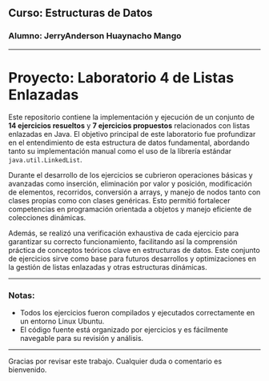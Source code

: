 ## Curso: Estructuras de Datos
### Alumno: JerryAnderson Huaynacho Mango  

---

# Proyecto: Laboratorio 4 de Listas Enlazadas

Este repositorio contiene la implementación y ejecución de un conjunto de **14 ejercicios resueltos** y **7 ejercicios propuestos** relacionados con listas enlazadas en Java. El objetivo principal de este laboratorio fue profundizar en el entendimiento de esta estructura de datos fundamental, abordando tanto su implementación manual como el uso de la librería estándar `java.util.LinkedList`.

Durante el desarrollo de los ejercicios se cubrieron operaciones básicas y avanzadas como inserción, eliminación por valor y posición, modificación de elementos, recorridos, conversión a arrays, y manejo de nodos tanto con clases propias como con clases genéricas. Esto permitió fortalecer competencias en programación orientada a objetos y manejo eficiente de colecciones dinámicas.

Además, se realizó una verificación exhaustiva de cada ejercicio para garantizar su correcto funcionamiento, facilitando así la comprensión práctica de conceptos teóricos clave en estructuras de datos. Este conjunto de ejercicios sirve como base para futuros desarrollos y optimizaciones en la gestión de listas enlazadas y otras estructuras dinámicas.

---

### Notas:
- Todos los ejercicios fueron compilados y ejecutados correctamente en un entorno Linux Ubuntu.
- El código fuente está organizado por ejercicios y es fácilmente navegable para su revisión y análisis.

---

Gracias por revisar este trabajo. Cualquier duda o comentario es bienvenido.
